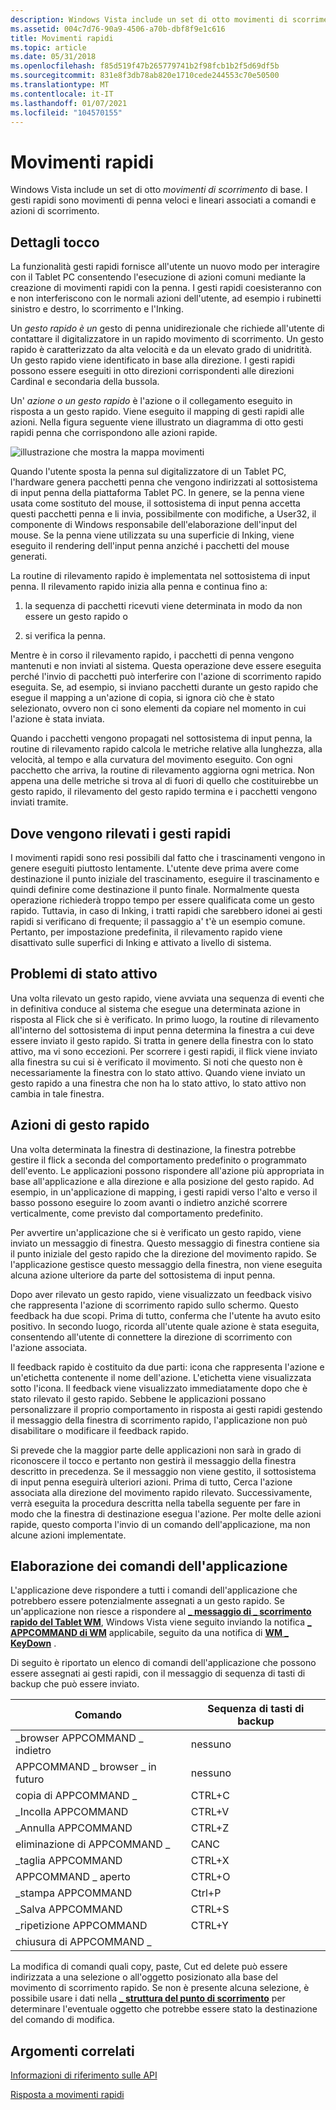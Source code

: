 ```yaml
---
description: Windows Vista include un set di otto movimenti di scorrimento di base. I gesti rapidi sono movimenti di penna veloci e lineari associati a comandi e azioni di scorrimento.
ms.assetid: 004c7d76-90a9-4506-a70b-dbf8f9e1c616
title: Movimenti rapidi
ms.topic: article
ms.date: 05/31/2018
ms.openlocfilehash: f85d519f47b265779741b2f98fcb1b2f5d69df5b
ms.sourcegitcommit: 831e8f3db78ab820e1710cede244553c70e50500
ms.translationtype: MT
ms.contentlocale: it-IT
ms.lasthandoff: 01/07/2021
ms.locfileid: "104570155"
---
```

# <a name="flicks-gestures"></a>Movimenti rapidi

Windows Vista include un set di otto *movimenti di scorrimento* di base. I gesti rapidi sono movimenti di penna veloci e lineari associati a comandi e azioni di scorrimento.

## <a name="flick-details"></a>Dettagli tocco

La funzionalità gesti rapidi fornisce all'utente un nuovo modo per interagire con il Tablet PC consentendo l'esecuzione di azioni comuni mediante la creazione di movimenti rapidi con la penna. I gesti rapidi coesisteranno con e non interferiscono con le normali azioni dell'utente, ad esempio i rubinetti sinistro e destro, lo scorrimento e l'Inking.

Un *gesto rapido è un* gesto di penna unidirezionale che richiede all'utente di contattare il digitalizzatore in un rapido movimento di scorrimento. Un gesto rapido è caratterizzato da alta velocità e da un elevato grado di unidritità. Un gesto rapido viene identificato in base alla direzione. I gesti rapidi possono essere eseguiti in otto direzioni corrispondenti alle direzioni Cardinal e secondaria della bussola.

Un' *azione o un gesto* *rapido* è l'azione o il collegamento eseguito in risposta a un gesto rapido. Viene eseguito il mapping di gesti rapidi alle azioni. Nella figura seguente viene illustrato un diagramma di otto gesti rapidi penna che corrispondono alle azioni rapide.

![illustrazione che mostra la mappa movimenti](images/2647eb2d-36d0-4610-b923-fa3530d1e640.jpg)

Quando l'utente sposta la penna sul digitalizzatore di un Tablet PC, l'hardware genera pacchetti penna che vengono indirizzati al sottosistema di input penna della piattaforma Tablet PC. In genere, se la penna viene usata come sostituto del mouse, il sottosistema di input penna accetta questi pacchetti penna e li invia, possibilmente con modifiche, a User32, il componente di Windows responsabile dell'elaborazione dell'input del mouse. Se la penna viene utilizzata su una superficie di Inking, viene eseguito il rendering dell'input penna anziché i pacchetti del mouse generati.

La routine di rilevamento rapido è implementata nel sottosistema di input penna. Il rilevamento rapido inizia alla penna e continua fino a:

1) la sequenza di pacchetti ricevuti viene determinata in modo da non essere un gesto rapido o

2) si verifica la penna.

Mentre è in corso il rilevamento rapido, i pacchetti di penna vengono mantenuti e non inviati al sistema. Questa operazione deve essere eseguita perché l'invio di pacchetti può interferire con l'azione di scorrimento rapido eseguita. Se, ad esempio, si inviano pacchetti durante un gesto rapido che esegue il mapping a un'azione di copia, si ignora ciò che è stato selezionato, ovvero non ci sono elementi da copiare nel momento in cui l'azione è stata inviata.

Quando i pacchetti vengono propagati nel sottosistema di input penna, la routine di rilevamento rapido calcola le metriche relative alla lunghezza, alla velocità, al tempo e alla curvatura del movimento eseguito. Con ogni pacchetto che arriva, la routine di rilevamento aggiorna ogni metrica. Non appena una delle metriche si trova al di fuori di quello che costituirebbe un gesto rapido, il rilevamento del gesto rapido termina e i pacchetti vengono inviati tramite.

## <a name="where-flicks-are-detected"></a>Dove vengono rilevati i gesti rapidi

I movimenti rapidi sono resi possibili dal fatto che i trascinamenti vengono in genere eseguiti piuttosto lentamente. L'utente deve prima avere come destinazione il punto iniziale del trascinamento, eseguire il trascinamento e quindi definire come destinazione il punto finale. Normalmente questa operazione richiederà troppo tempo per essere qualificata come un gesto rapido. Tuttavia, in caso di Inking, i tratti rapidi che sarebbero idonei ai gesti rapidi si verificano di frequente; il passaggio a' t'è un esempio comune. Pertanto, per impostazione predefinita, il rilevamento rapido viene disattivato sulle superfici di Inking e attivato a livello di sistema.

## <a name="focus-issues"></a>Problemi di stato attivo

Una volta rilevato un gesto rapido, viene avviata una sequenza di eventi che in definitiva conduce al sistema che esegue una determinata azione in risposta al Flick che si è verificato. In primo luogo, la routine di rilevamento all'interno del sottosistema di input penna determina la finestra a cui deve essere inviato il gesto rapido. Si tratta in genere della finestra con lo stato attivo, ma vi sono eccezioni. Per scorrere i gesti rapidi, il flick viene inviato alla finestra su cui si è verificato il movimento. Si noti che questo non è necessariamente la finestra con lo stato attivo. Quando viene inviato un gesto rapido a una finestra che non ha lo stato attivo, lo stato attivo non cambia in tale finestra.

## <a name="flick-actions"></a>Azioni di gesto rapido

Una volta determinata la finestra di destinazione, la finestra potrebbe gestire il flick a seconda del comportamento predefinito o programmato dell'evento. Le applicazioni possono rispondere all'azione più appropriata in base all'applicazione e alla direzione e alla posizione del gesto rapido. Ad esempio, in un'applicazione di mapping, i gesti rapidi verso l'alto e verso il basso possono eseguire lo zoom avanti o indietro anziché scorrere verticalmente, come previsto dal comportamento predefinito.

Per avvertire un'applicazione che si è verificato un gesto rapido, viene inviato un messaggio di finestra. Questo messaggio di finestra contiene sia il punto iniziale del gesto rapido che la direzione del movimento rapido. Se l'applicazione gestisce questo messaggio della finestra, non viene eseguita alcuna azione ulteriore da parte del sottosistema di input penna.

Dopo aver rilevato un gesto rapido, viene visualizzato un feedback visivo che rappresenta l'azione di scorrimento rapido sullo schermo. Questo feedback ha due scopi. Prima di tutto, conferma che l'utente ha avuto esito positivo. In secondo luogo, ricorda all'utente quale azione è stata eseguita, consentendo all'utente di connettere la direzione di scorrimento con l'azione associata.

Il feedback rapido è costituito da due parti: icona che rappresenta l'azione e un'etichetta contenente il nome dell'azione. L'etichetta viene visualizzata sotto l'icona. Il feedback viene visualizzato immediatamente dopo che è stato rilevato il gesto rapido. Sebbene le applicazioni possano personalizzare il proprio comportamento in risposta ai gesti rapidi gestendo il messaggio della finestra di scorrimento rapido, l'applicazione non può disabilitare o modificare il feedback rapido.

Si prevede che la maggior parte delle applicazioni non sarà in grado di riconoscere il tocco e pertanto non gestirà il messaggio della finestra descritto in precedenza. Se il messaggio non viene gestito, il sottosistema di input penna eseguirà ulteriori azioni. Prima di tutto, Cerca l'azione associata alla direzione del movimento rapido rilevato. Successivamente, verrà eseguita la procedura descritta nella tabella seguente per fare in modo che la finestra di destinazione esegua l'azione. Per molte delle azioni rapide, questo comporta l'invio di un comando dell'applicazione, ma non alcune azioni implementate.

## <a name="processing-application-commands"></a>Elaborazione dei comandi dell'applicazione

L'applicazione deve rispondere a tutti i comandi dell'applicazione che potrebbero essere potenzialmente assegnati a un gesto rapido. Se un'applicazione non riesce a rispondere al [**\_ messaggio di \_ scorrimento rapido del Tablet WM**](wm-tablet-flick-message.md), Windows Vista viene seguito inviando la notifica [**\_ APPCOMMAND di WM**](/windows/desktop/inputdev/wm-appcommand) applicabile, seguito da una notifica di [**WM \_ KeyDown**](/windows/desktop/inputdev/wm-keydown) .

Di seguito è riportato un elenco di comandi dell'applicazione che possono essere assegnati ai gesti rapidi, con il messaggio di sequenza di tasti di backup che può essere inviato.



| Comando                                  | Sequenza di tasti di backup  |
|------------------------------------------|-------------------|
| \_browser APPCOMMAND \_ indietro<br/> | nessuno<br/>   |
| APPCOMMAND \_ browser \_ in futuro<br/>  | nessuno<br/>   |
| copia di APPCOMMAND \_<br/>              | CTRL+C<br/> |
| \_Incolla APPCOMMAND<br/>             | CTRL+V<br/> |
| \_Annulla APPCOMMAND<br/>              | CTRL+Z<br/> |
| eliminazione di APPCOMMAND \_<br/>            | CANC<br/>    |
| \_taglia APPCOMMAND<br/>               | CTRL+X<br/> |
| APPCOMMAND \_ aperto<br/>              | CTRL+O<br/> |
| \_stampa APPCOMMAND<br/>             | Ctrl+P<br/> |
| \_Salva APPCOMMAND<br/>              | CTRL+S<br/> |
| \_ripetizione APPCOMMAND<br/>              | CTRL+Y<br/> |
| chiusura di APPCOMMAND \_<br/>             |                   |



 

La modifica di comandi quali copy, paste, Cut ed delete può essere indirizzata a una selezione o all'oggetto posizionato alla base del movimento di scorrimento rapido. Se non è presente alcuna selezione, è possibile usare i dati nella [**\_ struttura del punto di scorrimento**](/windows/desktop/api/tabflicks/ns-tabflicks-flick_point) per determinare l'eventuale oggetto che potrebbe essere stato la destinazione del comando di modifica.

## <a name="related-topics"></a>Argomenti correlati

<dl> <dt>

[Informazioni di riferimento sulle API](flicks-api-reference.md)
</dt> <dt>

[Risposta a movimenti rapidi](/previous-versions//dd356077(v=vs.85))
</dt> </dl>

 


